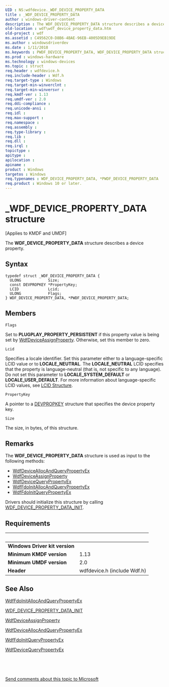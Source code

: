 ```yaml
---
UID : NS:wdfdevice._WDF_DEVICE_PROPERTY_DATA
title : _WDF_DEVICE_PROPERTY_DATA
author : windows-driver-content
description : The WDF_DEVICE_PROPERTY_DATA structure describes a device property.
old-location : wdf\wdf_device_property_data.htm
old-project : wdf
ms.assetid : C49562C0-D8B6-4BAE-96EB-4005D9EB19DE
ms.author : windowsdriverdev
ms.date : 1/11/2018
ms.keywords : PWDF_DEVICE_PROPERTY_DATA, WDF_DEVICE_PROPERTY_DATA structure, wdfdevice/WDF_DEVICE_PROPERTY_DATA, wdf.wdf_device_property_data, PWDF_DEVICE_PROPERTY_DATA structure pointer, *PWDF_DEVICE_PROPERTY_DATA, _WDF_DEVICE_PROPERTY_DATA, WDF_DEVICE_PROPERTY_DATA, wdfdevice/PWDF_DEVICE_PROPERTY_DATA
ms.prod : windows-hardware
ms.technology : windows-devices
ms.topic : struct
req.header : wdfdevice.h
req.include-header : Wdf.h
req.target-type : Windows
req.target-min-winverclnt : 
req.target-min-winversvr : 
req.kmdf-ver : 1.13
req.umdf-ver : 2.0
req.ddi-compliance : 
req.unicode-ansi : 
req.idl : 
req.max-support : 
req.namespace : 
req.assembly : 
req.type-library : 
req.lib : 
req.dll : 
req.irql : 
topictype : 
apitype : 
apilocation : 
apiname : 
product : Windows
targetos : Windows
req.typenames : WDF_DEVICE_PROPERTY_DATA, *PWDF_DEVICE_PROPERTY_DATA
req.product : Windows 10 or later.
---
```


# _WDF_DEVICE_PROPERTY_DATA structure
<p class="CCE_Message">[Applies to KMDF and UMDF]

The <b>WDF_DEVICE_PROPERTY_DATA</b> structure describes a device property.

## Syntax
````
typedef struct _WDF_DEVICE_PROPERTY_DATA {
  ULONG            Size;
  const DEVPROPKEY *PropertyKey;
  LCID             Lcid;
  ULONG            Flags;
} WDF_DEVICE_PROPERTY_DATA, *PWDF_DEVICE_PROPERTY_DATA;
````

## Members


`Flags`

Set to  <b>PLUGPLAY_PROPERTY_PERSISTENT</b> if this property value is being set by <a href="..\wdfdevice\nf-wdfdevice-wdfdeviceassignproperty.md">WdfDeviceAssignProperty</a>. Otherwise, set this member to zero.

`Lcid`

Specifies a locale identifier. Set this parameter either to a language-specific LCID value or to <b>LOCALE_NEUTRAL</b>. The <b>LOCALE_NEUTRAL</b> LCID specifies that the property is language-neutral (that is, not specific to any language). Do not set this parameter to <b>LOCALE_SYSTEM_DEFAULT</b> or <b>LOCALE_USER_DEFAULT</b>. For more information about language-specific LCID values, see <a href="http://msdn.microsoft.com/en-us/library/cc233968(PROT.10).aspx">LCID Structure</a>.

`PropertyKey`

A pointer to a <a href="https://msdn.microsoft.com/library/windows/hardware/dn315031">DEVPROPKEY</a> structure that specifies the device 
    property key.

`Size`

The size, in bytes, of this structure.

## Remarks
The <b>WDF_DEVICE_PROPERTY_DATA</b> structure is used as input to the following methods:
<ul>
<li>
<a href="..\wdfdevice\nf-wdfdevice-wdfdeviceallocandquerypropertyex.md">WdfDeviceAllocAndQueryPropertyEx</a>
</li>
<li>
<a href="..\wdfdevice\nf-wdfdevice-wdfdeviceassignproperty.md">WdfDeviceAssignProperty</a>
</li>
<li>
<a href="..\wdfdevice\nf-wdfdevice-wdfdevicequerypropertyex.md">WdfDeviceQueryPropertyEx</a>
</li>
<li>
<a href="..\wdffdo\nf-wdffdo-wdffdoinitallocandquerypropertyex.md">WdfFdoInitAllocAndQueryPropertyEx</a>
</li>
<li>
<a href="..\wdffdo\nf-wdffdo-wdffdoinitquerypropertyex.md">WdfFdoInitQueryPropertyEx</a>
</li>
</ul>Drivers should initialize this structure by calling <a href="..\wdfdevice\nf-wdfdevice-wdf_device_property_data_init.md">WDF_DEVICE_PROPERTY_DATA_INIT</a>.

## Requirements
| &nbsp; | &nbsp; |
| ---- |:---- |
| **Windows Driver kit version** |  |
| **Minimum KMDF version** | 1.13 |
| **Minimum UMDF version** | 2.0 |
| **Header** | wdfdevice.h (include Wdf.h) |

## See Also

<a href="..\wdffdo\nf-wdffdo-wdffdoinitallocandquerypropertyex.md">WdfFdoInitAllocAndQueryPropertyEx</a>

<a href="..\wdfdevice\nf-wdfdevice-wdf_device_property_data_init.md">WDF_DEVICE_PROPERTY_DATA_INIT</a>

<a href="..\wdfdevice\nf-wdfdevice-wdfdeviceassignproperty.md">WdfDeviceAssignProperty</a>

<a href="..\wdfdevice\nf-wdfdevice-wdfdeviceallocandquerypropertyex.md">WdfDeviceAllocAndQueryPropertyEx</a>

<a href="..\wdffdo\nf-wdffdo-wdffdoinitquerypropertyex.md">WdfFdoInitQueryPropertyEx</a>

<a href="..\wdfdevice\nf-wdfdevice-wdfdevicequerypropertyex.md">WdfDeviceQueryPropertyEx</a>

 

 

<a href="mailto:wsddocfb@microsoft.com?subject=Documentation%20feedback [wdf\wdf]:%20WDF_DEVICE_PROPERTY_DATA structure%20 RELEASE:%20(1/11/2018)&amp;body=%0A%0APRIVACY STATEMENT%0A%0AWe use your feedback to improve the documentation. We don't use your email address for any other purpose, and we'll remove your email address from our system after the issue that you're reporting is fixed. While we're working to fix this issue, we might send you an email message to ask for more info. Later, we might also send you an email message to let you know that we've addressed your feedback.%0A%0AFor more info about Microsoft's privacy policy, see http://privacy.microsoft.com/en-us/default.aspx." title="Send comments about this topic to Microsoft">Send comments about this topic to Microsoft</a>